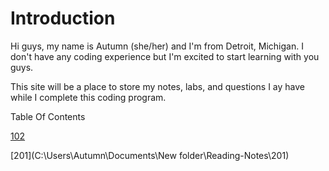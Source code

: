 
# Introduction 

Hi guys, my name is Autumn (she/her) and I'm from Detroit, Michigan. I don't have any coding experience but I'm excited to start learning with you guys.

This site will be a place to store my notes, labs, and questions I ay have while I complete this coding program.



Table Of Contents 

[102](/READING-NOTES/102/)

[201](C:\Users\Autumn\Documents\New folder\Reading-Notes\201)
 